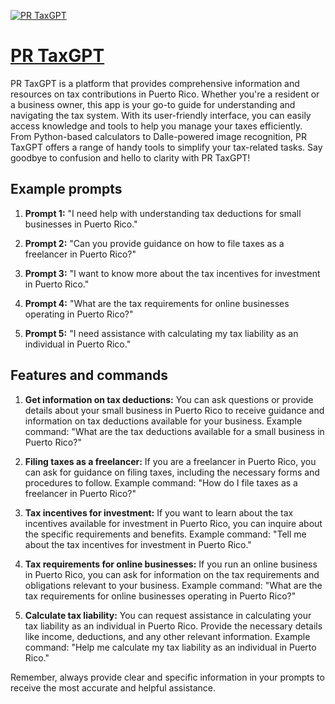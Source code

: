 [![PR TaxGPT](null)](https://chat.openai.com/g/g-wCJ8J7NHo-pr-taxgpt)

# [PR TaxGPT](https://chat.openai.com/g/g-wCJ8J7NHo-pr-taxgpt)

PR TaxGPT is a platform that provides comprehensive information and resources on tax contributions in Puerto Rico. Whether you're a resident or a business owner, this app is your go-to guide for understanding and navigating the tax system. With its user-friendly interface, you can easily access knowledge and tools to help you manage your taxes efficiently. From Python-based calculators to Dalle-powered image recognition, PR TaxGPT offers a range of handy tools to simplify your tax-related tasks. Say goodbye to confusion and hello to clarity with PR TaxGPT!

## Example prompts

1. **Prompt 1:** "I need help with understanding tax deductions for small businesses in Puerto Rico."

2. **Prompt 2:** "Can you provide guidance on how to file taxes as a freelancer in Puerto Rico?"

3. **Prompt 3:** "I want to know more about the tax incentives for investment in Puerto Rico."

4. **Prompt 4:** "What are the tax requirements for online businesses operating in Puerto Rico?"

5. **Prompt 5:** "I need assistance with calculating my tax liability as an individual in Puerto Rico."

## Features and commands

1. **Get information on tax deductions:** You can ask questions or provide details about your small business in Puerto Rico to receive guidance and information on tax deductions available for your business.
Example command: "What are the tax deductions available for a small business in Puerto Rico?"

2. **Filing taxes as a freelancer:** If you are a freelancer in Puerto Rico, you can ask for guidance on filing taxes, including the necessary forms and procedures to follow.
Example command: "How do I file taxes as a freelancer in Puerto Rico?"

3. **Tax incentives for investment:** If you want to learn about the tax incentives available for investment in Puerto Rico, you can inquire about the specific requirements and benefits.
Example command: "Tell me about the tax incentives for investment in Puerto Rico."

4. **Tax requirements for online businesses:** If you run an online business in Puerto Rico, you can ask for information on the tax requirements and obligations relevant to your business.
Example command: "What are the tax requirements for online businesses operating in Puerto Rico?"

5. **Calculate tax liability:** You can request assistance in calculating your tax liability as an individual in Puerto Rico. Provide the necessary details like income, deductions, and any other relevant information.
Example command: "Help me calculate my tax liability as an individual in Puerto Rico."

Remember, always provide clear and specific information in your prompts to receive the most accurate and helpful assistance.